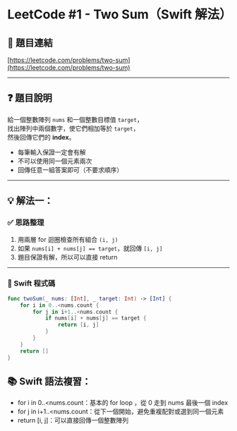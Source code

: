 # LeetCode #1 - Two Sum（Swift 解法）

## 📝 題目連結

[https://leetcode.com/problems/two-sum](https://leetcode.com/problems/two-sum)

---

## ❓ 題目說明

給一個整數陣列 `nums` 和一個整數目標值 `target`，  
找出陣列中兩個數字，使它們相加等於 `target`，  
然後回傳它們的 **index**。

- 每筆輸入保證一定會有解  
- 不可以使用同一個元素兩次  
- 回傳任意一組答案即可（不要求順序）

---

## 💡 解法一：

### ✅ 思路整理

1. 用兩層 for 迴圈檢查所有組合 `(i, j)`
2. 如果 `nums[i] + nums[j] == target`，就回傳 `[i, j]`
3. 題目保證有解，所以可以直接 return

---

### 🔧 Swift 程式碼

```swift
func twoSum(_ nums: [Int], _ target: Int) -> [Int] {
    for i in 0..<nums.count {
        for j in i+1..<nums.count {
            if nums[i] + nums[j] == target {
                return [i, j]
            }
        }
    }
    return []
}
```

## 📚 Swift 語法複習：

- for i in 0..<nums.count：基本的 for loop ，從 0 走到 nums 最後一個 index
- for j in i+1..<nums.count：從下一個開始，避免重複配對或選到同一個元素
- return [i, j]：可以直接回傳一個整數陣列